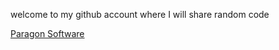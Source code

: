 welcome to my github account where I will share random code

[Paragon Software](https://bou-samra.github.io/paragon)

